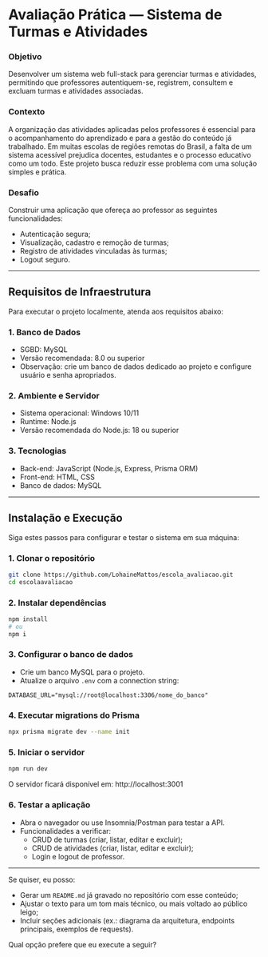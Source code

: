 # Avaliação Prática — Sistema de Turmas e Atividades

### Objetivo
Desenvolver um sistema web full-stack para gerenciar turmas e atividades, permitindo que professores autentiquem-se, registrem, consultem e excluam turmas e atividades associadas.

### Contexto
A organização das atividades aplicadas pelos professores é essencial para o acompanhamento do aprendizado e para a gestão do conteúdo já trabalhado. Em muitas escolas de regiões remotas do Brasil, a falta de um sistema acessível prejudica docentes, estudantes e o processo educativo como um todo. Este projeto busca reduzir esse problema com uma solução simples e prática.

### Desafio
Construir uma aplicação que ofereça ao professor as seguintes funcionalidades:
- Autenticação segura;
- Visualização, cadastro e remoção de turmas;
- Registro de atividades vinculadas às turmas;
- Logout seguro.

---

## Requisitos de Infraestrutura

Para executar o projeto localmente, atenda aos requisitos abaixo:

### 1. Banco de Dados
- SGBD: MySQL  
- Versão recomendada: 8.0 ou superior  
- Observação: crie um banco de dados dedicado ao projeto e configure usuário e senha apropriados.

### 2. Ambiente e Servidor
- Sistema operacional: Windows 10/11  
- Runtime: Node.js  
- Versão recomendada do Node.js: 18 ou superior

### 3. Tecnologias
- Back-end: JavaScript (Node.js, Express, Prisma ORM)  
- Front-end: HTML, CSS  
- Banco de dados: MySQL

---

## Instalação e Execução

Siga estes passos para configurar e testar o sistema em sua máquina:

### 1. Clonar o repositório

```bash
git clone https://github.com/LohaineMattos/escola_avaliacao.git
cd escolaavaliacao
```

### 2. Instalar dependências

```bash
npm install
# ou
npm i
```

### 3. Configurar o banco de dados
- Crie um banco MySQL para o projeto.  
- Atualize o arquivo `.env` com a connection string:

```env
DATABASE_URL="mysql://root@localhost:3306/nome_do_banco"
```

### 4. Executar migrations do Prisma

```bash
npx prisma migrate dev --name init
```

### 5. Iniciar o servidor

```bash
npm run dev
```

O servidor ficará disponível em: http://localhost:3001

### 6. Testar a aplicação
- Abra o navegador ou use Insomnia/Postman para testar a API.  
- Funcionalidades a verificar:
	- CRUD de turmas (criar, listar, editar e excluir);
	- CRUD de atividades (criar, listar, editar e excluir);
	- Login e logout de professor.

---

Se quiser, eu posso:
- Gerar um `README.md` já gravado no repositório com esse conteúdo;
- Ajustar o texto para um tom mais técnico, ou mais voltado ao público leigo;
- Incluir seções adicionais (ex.: diagrama da arquitetura, endpoints principais, exemplos de requests).

Qual opção prefere que eu execute a seguir?
